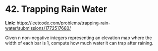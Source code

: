 # 42. Trapping Rain Water

**Link:** https://leetcode.com/problems/trapping-rain-water/submissions/1772517680/

Given n non-negative integers representing an elevation map where the width of each bar is 1, compute how much water it can trap after raining.

